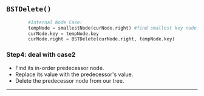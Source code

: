 
<!--{title:`BSTDelete()`}-->
## `BSTDelete()`
```python
        #Internal Node Case:
        tempNode = smallestNode(curNode.right) #find smallest key node of right subtree
        curNode.key = tempNode.key
        curNode.right = BSTDelete(curNode.right, tempNode.key)
```
### Step4: deal with case2
* Find its in-order predecessor node.
* Replace its value with the predecessor's value.
* Delete the predecessor node from our tree.


-----------------------------------------------------------------------------------------------------

[for speaker]: <> (Finally, this is the case where the node in question has two children. We find its in-order predecessor node, replace its value with the predecessor's value, and delete the predecessor node from our tree.)

[for speaker]: <> (Although `BSTDelete` seems complicated initially,you will realize that it simply follows the logic of either the **Leaf/1 Child Case** or the **Internal Node Case**. Feel free to ask questions about the two cases if you're having trouble understanding the `BSTDelete` code.)